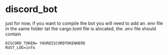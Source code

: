 # discord_bot

just for now, if you want to compile the bot you will need to add an .env file in the same folder tat the cargo.toml file is alocated, the .env file should contain
```
DISCORD_TOKEN= YOURDISCORDTOKENHERE
RUST_LOG=info
```
